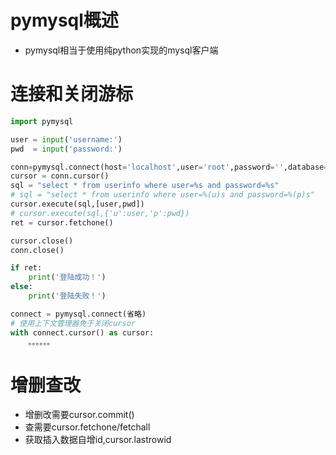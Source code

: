 # pymysql概述

* pymysql相当于使用纯python实现的mysql客户端

# 连接和关闭游标

`````python
import pymysql

user = input('username:')
pwd  = input('password:')

conn=pymysql.connect(host='localhost',user='root',password='',database='db1')
cursor = conn.cursor()
sql = "select * from userinfo where user=%s and password=%s"
# sql = "select * from userinfo where user=%(u)s and password=%(p)s"
cursor.execute(sql,[user,pwd])
# cursor.execute(sql,{'u':user,'p':pwd})
ret = cursor.fetchone()

cursor.close()
conn.close()

if ret:
    print('登陆成功！')
else:
    print('登陆失败！')
`````

``````python
connect = pymysql.connect(省略)
# 使用上下文管理器免于关闭cursor
with connect.cursor() as cursor:
    。。。。。。
``````





# 增删查改

* 增删改需要cursor.commit()
* 查需要cursor.fetchone/fetchall
* 获取插入数据自增id,cursor.lastrowid